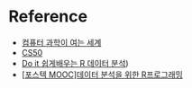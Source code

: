 # Reference
- [컴퓨터 과학이 여는 세계](https://youtu.be/HTWSPoDLmHI)
- [CS50](http://www.edwith.org/connect_cs)
- [Do it 쉽게배우는 R 데이터 분석](https://github.com/aGurneyKim/Doit_R))
- [[포스텍 MOOC]데이터 분석을 위한 R프로그래밍](http://www.postechx.kr/ko/school/posco/courseware/38059)
